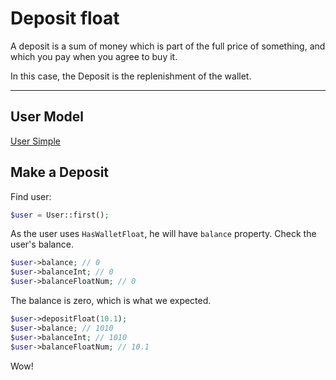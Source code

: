 # Deposit float

A deposit is a sum of money which is part of the full price of something, 
and which you pay when you agree to buy it.

In this case, the Deposit is the replenishment of the wallet.

---

## User Model

[User Simple](_include/models/user_simple_float.md ':include')

## Make a Deposit

Find user:

```php
$user = User::first(); 
```

As the user uses `HasWalletFloat`, he will have `balance` property. 
Check the user's balance.

```php
$user->balance; // 0
$user->balanceInt; // 0
$user->balanceFloatNum; // 0
```

The balance is zero, which is what we expected.

```php
$user->depositFloat(10.1); 
$user->balance; // 1010
$user->balanceInt; // 1010
$user->balanceFloatNum; // 10.1
```

Wow!
